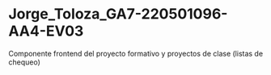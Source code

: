 # Jorge_Toloza_GA7-220501096-AA4-EV03
Componente frontend del proyecto formativo y proyectos de clase (listas de chequeo)
